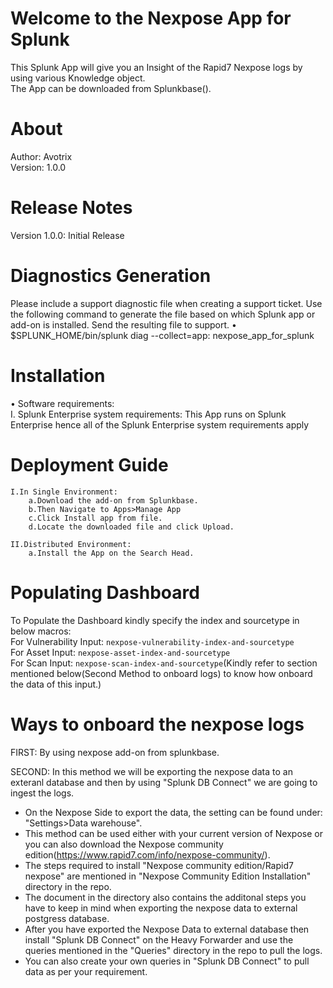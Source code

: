 # Welcome to the Nexpose App for Splunk
This Splunk App will give you an Insight of the Rapid7 Nexpose logs by using various Knowledge object. <br />
The App can be downloaded from Splunkbase().

# About
Author: Avotrix <br />
Version: 1.0.0

# Release Notes
Version 1.0.0: Initial Release

# Diagnostics Generation
Please include a support diagnostic file when creating a support ticket. Use the following command to generate the file based on which Splunk app or add-on is
      installed. Send the resulting file to support.
      •	$SPLUNK_HOME/bin/splunk diag --collect=app:  nexpose_app_for_splunk
      
# Installation
•	Software requirements:<br />
    I.	Splunk Enterprise system requirements: This App runs on Splunk Enterprise hence all of the Splunk Enterprise system requirements apply

# Deployment Guide
    I.In Single Environment:
        a.Download the add-on from Splunkbase.
        b.Then Navigate to Apps>Manage App
        c.Click Install app from file.
        d.Locate the downloaded file and click Upload.
    
    II.Distributed Environment:
        a.Install the App on the Search Head.
        
# Populating Dashboard
To Populate the Dashboard kindly specify the index and sourcetype in below macros:<br />
     For Vulnerability Input: `nexpose-vulnerability-index-and-sourcetype`<br />
     For Asset Input: `nexpose-asset-index-and-sourcetype`<br />
     For Scan Input: `nexpose-scan-index-and-sourcetype`(Kindly refer to section mentioned below(Second Method to onboard logs) to know how onboard the data of this                       input.)
     
# Ways to onboard the nexpose logs
FIRST: By using nexpose add-on from splunkbase.

SECOND: In this method we will be exporting the nexpose data to an exteranl database and then by using "Splunk DB Connect" we are going to ingest the logs.
  - On the Nexpose Side to export the data, the setting can be found under: "Settings>Data warehouse".
  - This method can be used either with your current version of Nexpose or you can also download the 
  	  Nexpose community edition(https://www.rapid7.com/info/nexpose-community/).
  - The steps required to install "Nexpose community edition/Rapid7 nexpose" are mentioned in "Nexpose Community Edition Installation" directory in the repo.
  - The document in the directory also contains the additonal steps you have to keep in mind when exporting the nexpose data to external postgress database.
  - After you have exported the Nexpose Data to external database then install "Splunk DB Connect" on the Heavy Forwarder and use the queries mentioned in the
     "Queries" directory in the repo to pull the logs.
  - You can also create your own queries in "Splunk DB Connect" to pull data as per your requirement.



